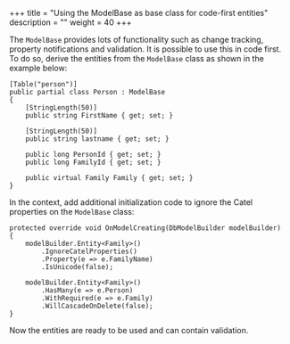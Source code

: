 +++
title = "Using the ModelBase as base class for code-first entities" 
description = ""
weight = 40
+++

The `ModelBase` provides lots of functionality such as change tracking, property notifications and validation. It is possible to use this in code first. To do so, derive the entities from the `ModelBase` class as shown in the example below:

```
[Table("person")]
public partial class Person : ModelBase
{
    [StringLength(50)]
    public string FirstName { get; set; }
 
    [StringLength(50)]
    public string lastname { get; set; }
 
    public long PersonId { get; set; }
    public long FamilyId { get; set; }
 
    public virtual Family Family { get; set; }
}
```

In the context, add additional initialization code to ignore the Catel properties on the `ModelBase` class:

```
protected override void OnModelCreating(DbModelBuilder modelBuilder)
{
    modelBuilder.Entity<Family>()
        .IgnoreCatelProperties()
        .Property(e => e.FamilyName)
        .IsUnicode(false);
 
    modelBuilder.Entity<Family>()
        .HasMany(e => e.Person)
        .WithRequired(e => e.Family)
        .WillCascadeOnDelete(false);
}
```

Now the entities are ready to be used and can contain validation.
 
